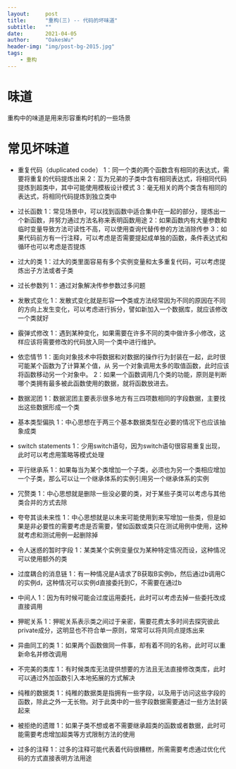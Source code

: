 ```yaml
---
layout:     post
title:      "重构(三) -- 代码的坏味道"
subtitle:   ""
date:       2021-04-05
author:     "OakesWu"
header-img: "img/post-bg-2015.jpg"
tags:
    - 重构
---
```


# 味道
重构中的味道是用来形容重构时机的一些场景

# 常见坏味道
- 重复代码（duplicated code）
1：同一个类的两个函数含有相同的表达式，需要将重复的代码提炼出来
2：互为兄弟的子类中含有相同表达式，将相同代码提炼到超类中，其中可能使用模板设计模式
3：毫无相关的两个类含有相同的表达式，将相同代码提炼到独立类中

- 过长函数
1：常见场景中，可以找到函数中适合集中在一起的部分，提炼出一个新函数，并努力通过方法名称来表明函数用途
2：如果函数内有大量参数和临时变量导致方法可读性不高，可以使用查询代替传参的方法消除传参
3：如果代码前方有一行注释，可以考虑是否需要提起成单独的函数，条件表达式和循环也可以考虑是否提炼

- 过大的类
1：过大的类里面容易有多个实例变量和太多重复代码，可以考虑提炼出子方法或者子类

- 过长参数列
1：通过对象解决传参参数过多问题

- 发散式变化
1：发散式变化就是形容**一个**类或方法经常因为不同的原因在不同的方向上发生变化，可以考虑进行拆分，譬如新加入一个数据库，就应该修改一个类就好

- 霰弹式修改
1：遇到某种变化，如果需要在许多不同的类中做许多小修改，这样应该将需要修改的代码放入同一个类中进行维护。

- 依恋情节
1：面向对象技术中将数据和对数据的操作行为封装在一起，此时很可能某个函数为了计算某个值，从
另一个对象调用太多的取值函数，此时应该将函数移动另一个对象中。
2：如果一个函数调用几个类的功能，原则是判断哪个类拥有最多被此函数使用的数据，就将函数放进去。

- 数据泥团
1：数据泥团主要表示很多地方有三四项数相同的字段数据，主要找出这些数据形成一个类

- 基本类型偏执
1：中心思想在于两三个基本数据类型在必要的情况下也应该抽象成类

- switch statements
1：少用switch语句，因为switch语句很容易重复出现，此时可以考虑用策略等模式处理

- 平行继承系
1：如果每当为某个类增加一个子类，必须也为另一个类相应增加一个子类，那么可以让一个继承体系的实例引用另一个继承体系的实例

- 冗赘类
1：中心思想就是删除一些没必要的类，对于某些子类可以考虑与其他类合并的方式去除

- 夸夸其谈未来性
1：中心思想就是以未来可能使用到来写增加一些类，但是如果是非必要性的需要考虑是否需要，譬如函数或类只在测试用例中使用，这种就考虑和测试用例一起删除掉

- 令人迷惑的暂时字段
1：某类某个实例变量仅为某种特定情况而设，这种情况可以使用额外的类

- 过度耦合的消息链
1：有一种情况是A请求了B获取B实例b，然后通过b调用C的实例d，这种情况可以实例d直接委托到C，不需要在通过b

- 中间人
1：因为有时候可能会过度运用委托，此时可以考虑去掉一些委托改成直接调用

- 狎昵关系
1：狎昵关系表示类之间过于亲密，需要花费太多时间去探究彼此private成分，这明显也不符合单一原则，常常可以将共同点提炼出来

- 异曲同工的类
1：如果两个函数做同一件事，却有着不同的名称，此时可以重新命名并修改调用

- 不完美的类库
 1：有时候类库无法提供想要的方法且无法直接修改类库，此时可以通过外加函数引入本地拓展的方式解决

- 纯稚的数据类
1：纯稚的数据类是指拥有一些字段，以及用于访问这些字段的函数，除此之外一无长物。对于此类中的一些字段数据需要通过一些方法封装起来

- 被拒绝的遗赠
1：如果子类不想或者不需要继承超类的函数或者数据，此时可能需要考虑增加超类等方式限制方法的使用

- 过多的注释
1：过多的注释可能代表着代码很糟糕，所需需要考虑通过优化代码的方式直接表明方法用途
